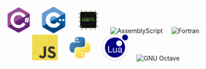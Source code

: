 <div align="center">
  <p align="center">
    <img src="https://raw.githubusercontent.com/devicons/devicon/master/icons/csharp/csharp-original.svg" alt="C#" width="60" height="60" />
    &nbsp;&nbsp;&nbsp;
    <img src="https://raw.githubusercontent.com/devicons/devicon/master/icons/cplusplus/cplusplus-original.svg" alt="C++" width="60" height="60" />
    &nbsp;&nbsp;&nbsp;
    <img src="https://raw.githubusercontent.com/github/explore/e495457f5ff28c343f9e422f8e3cf80fd3e80890/topics/assembly/assembly.png" alt="Assembly" width="60" height="60" />
    &nbsp;&nbsp;&nbsp;
    <img src="https://upload.wikimedia.org/wikipedia/commons/0/00/AssemblyScript_logo_2020.svg" alt="AssemblyScript" width="60" height="60" />
    &nbsp;&nbsp;&nbsp;
    <img src="https://upload.wikimedia.org/wikipedia/commons/b/b8/Fortran_logo.svg" alt="Fortran" width="60" height="60" />
    &nbsp;&nbsp;&nbsp;
    <img src="https://raw.githubusercontent.com/devicons/devicon/master/icons/javascript/javascript-original.svg" alt="JavaScript" width="60" height="60" />
    &nbsp;&nbsp;&nbsp;
    <img src="https://raw.githubusercontent.com/devicons/devicon/master/icons/python/python-original.svg" alt="Python" width="60" height="60" />
    &nbsp;&nbsp;&nbsp;
    <img src="https://raw.githubusercontent.com/devicons/devicon/master/icons/lua/lua-original.svg" alt="Lua" width="60" height="60" />
    &nbsp;&nbsp;&nbsp;
    <img src="https://upload.wikimedia.org/wikipedia/commons/6/6a/Gnu-octave-logo.svg" alt="GNU Octave" width="60" height="60" />
  </p>
</div>
